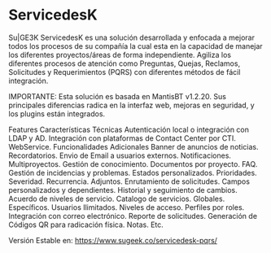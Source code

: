 # ServicedesK

Su|GE3K ServicedesK es una solución desarrollada y enfocada a mejorar todos los 
procesos de su compañía la cual esta en la capacidad de manejar los diferentes 
proyectos/áreas de forma independiente. Agiliza los diferentes procesos de atención 
como Preguntas, Quejas, Reclamos, Solicitudes y Requerimientos (PQRS) con diferentes 
métodos de fácil integración.

IMPORTANTE: Esta solución es basada en MantisBT v1.2.20. 
Sus principales diferencias radica en la interfaz web, mejoras en seguridad, 
y los plugins están integrados.

Features
Características Técnicas
	Autenticación local o integración con LDAP y AD.
	Integración con plataformas de Contact Center por CTI.
	WebService.
Funcionalidades Adicionales
	Banner de anuncios de noticias.
	Recordatorios.
	Envio de Email a usuarios externos.
	Notificaciones.
	Multiproyectos.
	Gestión de conocimiento.
	Documentos por proyecto.
	FAQ.
	Gestión de incidencias y problemas.
	Estados personalizados.
	Prioridades.
	Severidad.
	Recurrencia.
	Adjuntos.
	Enrutamiento de solicitudes.
	Campos personalizados y dependientes.
	Historial y seguimiento de cambios.
	Acuerdo de niveles de servicio.
	Catalogo de servicios.
		Globales.
		Específicos.
	Usuarios Ilimitados.
	Niveles de acceso.
	Perfiles por roles.
	Integración con correo electrónico.
	Reporte de solicitudes.
	Generación de Códigos QR para radicación física.
	Notas.
	Etc.


Versión Estable en: 
https://www.sugeek.co/servicedesk-pqrs/
